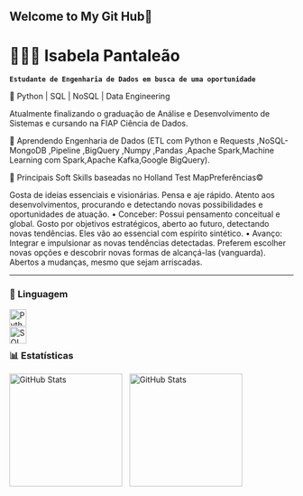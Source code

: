 ## Welcome to My Git Hub👋

<!--
**isabelaP07/isabelaP07** is a ✨ _special_ ✨ repository because its `README.md` (this file) appears on your GitHub profile.

Here are some ideas to get you started:

- 🔭 I’m currently working on Data Python | SQL | NoSQL | Data Engineering
- 🌱 I’m currently learning ...
- 👯 I’m looking to collaborate on ...
- 🤔 I’m looking for help with ...
- 💬 Ask me about ...
- 📫 How to reach me: ...
- 😄 Pronouns: ...
- ⚡ Fun fact: ...
-->

# 👩🏻‍💻 Isabela Pantaleão

**`Estudante de Engenharia de Dados em busca de uma oportunidade `**

 🔭 Python | SQL | NoSQL | Data Engineering
 
 Atualmente finalizando o graduação de Análise e Desenvolvimento de Sistemas e cursando na FIAP Ciência de Dados. 

 🌱 Aprendendo 
Engenharia de Dados (ETL com Python e Requests ,NoSQL- MongoDB ,Pipeline ,BigQuery ,Numpy ,Pandas ,Apache Spark,Machine Learning com Spark,Apache Kafka,Google BigQuery).

💬 Principais Soft Skills baseadas no Holland Test
MapPreferências©

Gosta de ideias essenciais e visionárias. Pensa e aje rápido. Atento aos desenvolvimentos, procurando e detectando novas possibilidades e oportunidades de atuação.
• Conceber: Possui pensamento conceitual e global. Gosto por objetivos estratégicos, aberto ao futuro, detectando novas tendências. Eles vão ao essencial com espírito sintético.
• Avanço: Integrar e impulsionar as novas tendências detectadas. Preferem escolher novas opções e descobrir novas formas de alcançá-las (vanguarda). Abertos a mudanças, mesmo que sejam arriscadas.

---

### 🤖 Linguagem


<img 
    align="left" 
    alt="Python" 
    title="Python"
    width="30px" 
    style="padding-right: 10px;" 
    src="https://cdn.jsdelivr.net/gh/devicons/devicon@latest/icons/python/python-original.svg" 
/>
<br/>

<img 
    align="left" 
    alt="SQL" 
    title="SQL"
    width="30px" 
    style="padding-right: 10px;" 
    src="https://cdn.jsdelivr.net/gh/devicons/devicon@latest/icons/sqldeveloper/sqldeveloper-plain.svg" />
          
        
<br/>
          

          



### 📊 Estatísticas

<p>
  <img 
    align="left" 
    alt="GitHub Stats" 
    height="200" 
    style="padding-right: 10px;" 
    src="https://github-readme-stats.vercel.app/api?username=isabelaP07&show_icons=true&theme=tokyonight&include_all_commits=true&locale=pt-br" 
  />

<img 
      align="left" 
      alt="GitHub Stats" 
      height="200" 
      src="https://github-readme-stats.vercel.app/api/top-langs/?username=isabelaP07&theme=tokyonight&layout=compact&custom_title=Tecnologias&langs_count=9" 
  />

</p>


